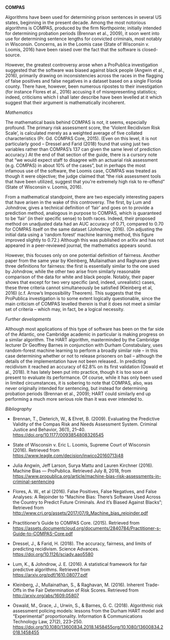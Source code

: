 **COMPAS**

Algorithms have been used for determining prison sentences in several US states, beginning in the present decade. Among the most notorious algorithms is COMPAS, produced by the firm Northpointe; initially intended for determining probation periods (Brennan et al., 2009), it soon went into use for determining sentence lengths for convicted criminals, most notably in Wisconsin. Concerns, as in the Loomis case (State of Wisconsin v. Loomis, 2016) have been raised over the fact that the software is closed-source.

However, the greatest controversy arose when a ProPublica investigation suggested that the software was biased against black people (Angwin et al., 2016), primarily drawing on inconsistencies across the races in the flagging of false positives and false negatives in a dataset based on a single Florida county. There have, however, been numerous ripostes to their investigation (for instance Flores et al., 2016) accusing it of misrepresenting statistics; indeed, criticisms which I shall later describe have been levelled at it which suggest that their argument is mathematically incoherent.  


*Mathematics*

The mathematical basis behind COMPAS is not, it seems, especially profound. The primary risk assessment score, the ‘Violent Recidivism Risk Scale’, is calculated merely as a weighted average of five collated characteristics (Pr. Gd. COMPAS Core, 2015). (Even on this level, it is not particularly good – Dressel and Farid (2018) found that using just two variables rather than COMPAS’s 137 can given the same level of prediction accuracy.)  At the end of that section of the guide, there is a cursory note that “we would expect staff to disagree with an actuarial risk assessment (e.g. COMPAS) in about 10% of the cases”, but in perhaps the most infamous use of the software, the Loomis case, COMPAS was treated as though it were objective; the judge claimed that “the risk assessment tools that have been utilized, suggest that you're extremely high risk to re-offend” (State of Wisconsin v. Loomis, 2016). 

From a mathematical standpoint, there are two especially interesting papers that have arisen in the wake of this controversy. The first, by Lum and Johndrow, gives a technical definition of ‘fair’ and goes on to provide a prediction method, analogous in purpose to COMPAS, which is guaranteed to be ‘fair’ (in their specific sense) to both races. Indeed, their proposed method on unadjusted data had an AUC accuracy of 0.71, compared to 0.70 for COMPAS itself on the same dataset (Johndrow, 2016). (On adjusting the initial data using a ‘random forest’ machine learning method, this figure improved slightly to 0.72.) Although this was published on arXiv and has not appeared in a peer-reviewed journal, the mathematics appears sound. 

However, this focuses only on one potential definition of fairness. Another paper from the same year by Kleinberg, Mullainathan and Raghavan gives three definitions for fairness: the first is essentially similar to the one used by Johndrow, while the other two arise from similarly reasonable comparison of the data for white and black people. Notably, their paper shows that except for two very specific (and, indeed, unrealistic) cases, these three criteria cannot simultaneously be satisfied (Kleinberg et al, 2016) (c.f. Arrow’s Impossibility Theorem). This suggests that the ProPublica investigation is to some extent logically questionable, since the main criticism of COMPAS levelled therein is that it does not meet a similar set of criteria – which may, in fact, be a logical necessity.


*Further developments*

Although most applications of this type of software has been on the far side of the Atlantic, one Cambridge academic in particular is making progress on a similar algorithm. The HART algorithm, masterminded by the Cambridge lecturer Dr Geoffrey Barnes in conjunction with Durham Constabulary, uses random-forest machine learning to perform a broadly similar role – in this case determining whether or not to release prisoners on bail – although the details of the implementation have not been released.. In predicting recidivism it reached an accuracy of 62.8% on its first validation (Oswald et al., 2018). It has lately been put into practice, though it is too soon at present to evaluate its performance. Of course, while it has only been used in limited circumstances, it is sobering to note that COMPAS, also, was never originally intended for sentencing, but instead for determining probation periods (Brennan et al., 2009); HART could similarly end up performing a much more serious role than it was ever intended to. 


*Bibliography*

- Brennan, T., Dieterich, W., & Ehret, B. (2009). Evaluating the Predictive Validity of the Compas Risk and Needs Assessment System. Criminal Justice and Behavior, 36(1), 21–40. https://doi.org/10.1177/0093854808326545

- State of Wisconsin v. Eric L. Loomis, Supreme Court of Wisconsin (2016). Retrieved from https://www.leagle.com/decision/inwico20160713i48 

- Julia Angwin, Jeff Larson, Surya Mattu and Lauren Kirchner (2016). Machine Bias — ProPublica. Retrieved July 8, 2018, from https://www.propublica.org/article/machine-bias-risk-assessments-in-criminal-sentencing

- Flores, A. W., et al (2016). False Positives, False Negatives, and False Analyses: A Rejoinder to “Machine Bias: There’s Software Used Across the Country to Predict Future Criminals. And it’s Biased Against Blacks”;  Retrieved from http://www.crj.org/assets/2017/07/9_Machine_bias_rejoinder.pdf

- Practitioner’s Guide to COMPAS Core. (2015). Retrieved from https://assets.documentcloud.org/documents/2840784/Practitioner-s-Guide-to-COMPAS-Core.pdf

- Dressel, J., & Farid, H. (2018). The accuracy, fairness, and limits of predicting recidivism. Science Advances. https://doi.org/10.1126/sciadv.aao5580

- Lum, K., & Johndrow, J. E. (2016). A statistical framework for fair predictive algorithms. Retrieved from https://arxiv.org/pdf/1610.08077.pdf

- Kleinberg, J., Mullainathan, S., & Raghavan, M. (2016). Inherent Trade-Offs in the Fair Determination of Risk Scores. Retrieved from http://arxiv.org/abs/1609.05807

- Oswald, M., Grace, J., Urwin, S., & Barnes, G. C. (2018). Algorithmic risk assessment policing models: lessons from the Durham HART model and “Experimental” proportionality. Information & Communications Technology Law, 27(2), 223–250. https://doi.org/10.1080/13600834.2018.1458455org/10.1080/13600834.2018.1458455



